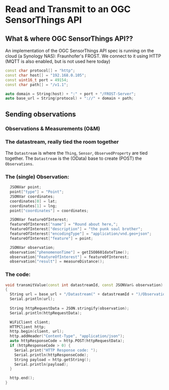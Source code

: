 # Read and Transmit to an OGC SensorThings API

## What & where OGC SensorThings API??

An implementation of the OGC SensorThings API spec is running on the cloud (a Synology NAS): Fraunhofer's FROST. We connect to it using HTTP (MQTT is also enabled, but is not used here today)

```cpp
const char protocol[] = "http";
const char host[] = "192.168.0.105";
const uint16_t port = 49154;
const char path[] = "/v1.1";

auto domain = String(host) + ":" + port + "/FROST-Server";
auto base_url = String(protocol) + "://" + domain + path;
```

## Sending observations

### Observations & Measurements (O&M)

### The datastream, really tied the room together
The `Datastream` is where the `Thing`, `Sensor`, `ObservedProperty` are tied together. The `Datastream` is the (OData) base to create (POST) the `Observations`.

### The (single) Observation:

```cpp
  JSONVar point;
  point["type"] = "Point";
  JSONVar coordinates;
  coordinates[0] = lat;
  coordinates[1] = lng;
  point["coordinates"] = coordinates;

  JSONVar featureOfInterest;
  featureOfInterest["name"] = "Round about here,";
  featureOfInterest["description"] = "the punk soul brother";
  featureOfInterest["encodingType"] = "application/vnd.geo+json";
  featureOfInterest["feature"] = point;

  JSONVar observation;
  observation["phenomenonTime"] = getISO8601dateTime();
  observation["FeatureOfInterest"] = featureOfInterest;
  observation["result"] = measureDistance();
```

### The code:

```cpp
void transmitValue(const int datastreamId, const JSONVar& observation)
{
  String url = base_url + "/Datastream(" + datastreamId + ")/Observations";
  Serial.println(url);
 
  String httpRequestData = JSON.stringify(observation);
  Serial.println(httpRequestData);

  WiFiClient client;
  HTTPClient http;
  http.begin(client, url);
  http.addHeader("Content-Type", "application/json");
  auto httpResponseCode = http.POST(httpRequestData);
  if (httpResponseCode > 0) {
    Serial.print("HTTP Response code: ");
    Serial.println(httpResponseCode);
    String payload = http.getString();
    Serial.println(payload);
  }

  http.end();
}
```

